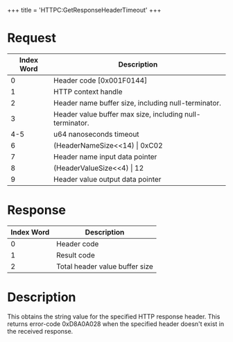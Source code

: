 +++
title = 'HTTPC:GetResponseHeaderTimeout'
+++

# Request

| Index Word | Description                                              |
|------------|----------------------------------------------------------|
| 0          | Header code \[0x001F0144\]                               |
| 1          | HTTP context handle                                      |
| 2          | Header name buffer size, including null-terminator.      |
| 3          | Header value buffer max size, including null-terminator. |
| 4-5        | u64 nanoseconds timeout                                  |
| 6          | (HeaderNameSize\<\<14) \| 0xC02                          |
| 7          | Header name input data pointer                           |
| 8          | (HeaderValueSize\<\<4) \| 12                             |
| 9          | Header value output data pointer                         |

# Response

| Index Word | Description                    |
|------------|--------------------------------|
| 0          | Header code                    |
| 1          | Result code                    |
| 2          | Total header value buffer size |

# Description

This obtains the string value for the specified HTTP response header.
This returns error-code 0xD8A0A028 when the specified header doesn't
exist in the received response.